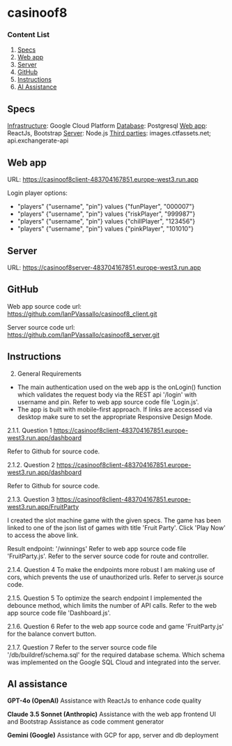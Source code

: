 # casinoof8

### Content List

1. [Specs](#specs)
2. [Web app](#web-app)
3. [Server](#server)
4. [GitHub](#github)
5. [Instructions](#instructions)
6. [AI Assistance](#ai-assistance)

## Specs

<ins>Infrastructure</ins>: Google Cloud Platform
<ins>Database</ins>: Postgresql
<ins>Web app</ins>: ReactJs, Bootstrap
<ins>Server</ins>: Node.js
<ins>Third parties</ins>: images.ctfassets.net; api.exchangerate-api

## Web app
URL: https://casinoof8client-483704167851.europe-west3.run.app 

Login player options:
* "players" {"username", "pin"} values {"funPlayer", "000007"}
* "players" {"username", "pin"} values {"riskPlayer", "999987"}
* "players" {"username", "pin"} values {"chillPlayer", "123456"}
* "players" {"username", "pin"} values {"pinkPlayer", "101010"}

## Server
URL: https://casinoof8server-483704167851.europe-west3.run.app

## GitHub

Web app source code url: https://github.com/IanPVassallo/casinoof8_client.git

Server source code url: https://github.com/IanPVassallo/casinoof8_server.git

## Instructions

2. General Requirements

- The main authentication used on the web app is the onLogin() function which validates the request body via the REST api '/login' with username and pin. Refer to web app source code file 'Login.js'.
- The app is built with mobile-first approach. If links are accessed via desktop make sure to set the appropriate Responsive Design Mode.

2.1.1. Question 1
https://casinoof8client-483704167851.europe-west3.run.app/dashboard

Refer to Github for source code.

2.1.2. Question 2
https://casinoof8client-483704167851.europe-west3.run.app/dashboard

Refer to Github for source code.

2.1.3. Question 3
https://casinoof8client-483704167851.europe-west3.run.app/FruitParty

I created the slot machine game with the given specs. The game has been linked to one of the json list of games with title 'Fruit Party'. Click 'Play Now' to access the above link.

Result endpoint: '/winnings'
Refer to web app source code file 'FruitParty.js'.
Refer to the server source code for route and controller. 

2.1.4. Question 4
To make the endpoints more robust I am making use of cors, which prevents the use of unauthorized urls.
Refer to server.js source code.

2.1.5. Question 5
To optimize the search endpoint I implemented the debounce method, which limits the number of API calls.
Refer to the web app source code file 'Dashboard.js'.

2.1.6. Question 6
Refer to the web app source code and game 'FruitParty.js' for the balance convert button.

2.1.7. Question 7
Refer to the server source code file '/db/buildref/schema.sql' for the required database schema.
Which schema was implemented on the Google SQL Cloud and integrated into the server.

## AI assistance

**GPT-4o (OpenAI)**
Assistance with ReactJs to enhance code quality

**Claude 3.5 Sonnet (Anthropic)**
Assistance with the web app frontend UI and Bootstrap
Assistance as code comment generator

**Gemini (Google)**
Assistance with GCP for app, server and db deployment
